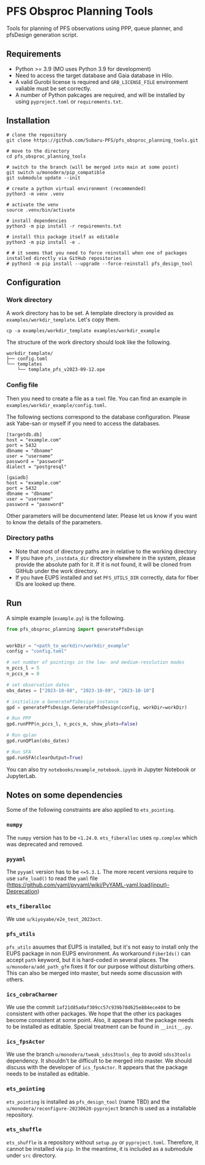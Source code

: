# PFS Obsproc Planning Tools

Tools for planning of PFS observations using PPP, queue planner, and pfsDesign generation script.

## Requirements

- Python >= 3.9 (MO uses Python 3.9 for development)
- Need to access the target database and Gaia database in Hilo.
- A valid Gurobi license is required and `GRB_LICENSE_FILE` environment valiable must be set correctly.
- A number of Python pakcages are required, and will be installed by using `pyproject.toml` or `requirements.txt`.

## Installation

```shell
# clone the repository
git clone https://github.com/Subaru-PFS/pfs_obsproc_planning_tools.git

# move to the directory
cd pfs_obsproc_planning_tools

# switch to the branch (will be merged into main at some point)
git switch u/monodera/pip_compatible
git submodule update --init

# create a python virtual environment (recommended)
python3 -m venv .venv

# activate the venv
source .venv/bin/activate

# install dependencies
python3 -m pip install -r requirements.txt

# install this package itself as editable
python3 -m pip install -e .

# # it seems that you need to force reinstall when one of packages installed directly via GitHub repositories
# python3 -m pip install --upgrade --force-reinstall pfs_design_tool
```

## Configuration

### Work directory
A work directory has to be set. A template directory is provided as `examples/workdir_template`. Let's copy them.

```shell
cp -a examples/workdir_template examples/workdir_example
```

The structure of the work directory should look like the following.

```
workdir_template/
├── config.toml
└── templates
    └── template_pfs_v2023-09-12.ope
```

### Config file
Then you need to create a file as a `toml` file. You can find an example in `examples/workdir_example/config.toml`.

The following sections correspond to the database configuration. Please ask Yabe-san or myself if you need to access the databases.

```
[targetdb.db]
host = "example.com"
port = 5432
dbname = "dbname"
user = "username"
password = "password"
dialect = "postgresql"
```

```
[gaiadb]
host = "example.com"
port = 5432
dbname = "dbname"
user = "username"
password = "password"
```

Other parameters will be documentend later. Please let us know if you want to know the details of the parameters.

### Directory paths
- Note that most of directory paths are in relative to the working directory
- If you have `pfs_instdata_dir` directory elsewhere in the system, please provide the absolute path for it. If it is not found, it will be cloned from GitHub under the work directory.
- If you have EUPS installed and set `PFS_UTILS_DIR` correctly, data for fiber IDs are looked up there.


## Run

A simple example (`example.py`) is the following.

```python
from pfs_obsproc_planning import generatePfsDesign


workDir = "<path_to_workdir>/workdir_example"
config = "config.toml"

# set number of pointings in the low- and medium-resolution modes
n_pccs_l = 5
n_pccs_m = 0

# set observation dates
obs_dates = ["2023-10-08", "2023-10-09", "2023-10-10"]

# initialize a GeneratePfsDesign instance
gpd = generatePfsDesign.GeneratePfsDesign(config, workDir=workDir)

# Run PPP
gpd.runPPP(n_pccs_l, n_pccs_m, show_plots=False)

# Run qplan
gpd.runQPlan(obs_dates)

# Run SFA
gpd.runSFA(clearOutput=True)
```

You can also try `notebooks/example_notebook.ipynb` in Jupyter Notebook or JupyterLab.


## Notes on some dependencies

Some of the following constraints are also applied to `ets_pointing`.

### `numpy`
The `numpy` version has to be `<1.24.0`. `ets_fiberalloc` uses `np.complex` which was deprecated and removed.

### `pyyaml`
The `pyyaml` version has to be `<=5.3.1`. The more recent versions require to use `safe_load()` to read the `yaml` file (https://github.com/yaml/pyyaml/wiki/PyYAML-yaml.load(input)-Deprecation)

### `ets_fiberalloc`
We use `u/kiyoyabe/e2e_test_2023oct`.


### `pfs_utils`
`pfs_utils` asuumes that EUPS is installed, but it's not easy to install only the EUPS package in non EUPS environment. As workaround `FiberIds()` can accept `path` keyword, but it is hard-coded in several places. The `u/monodera/add_path_gfm` fixes it for our purpose without disturbing others. This can also be merged into master, but needs some discussion with others.


### `ics_cobraCharmer`
We use the commit `1af21d85a0af309cc57c939b78d625e884ece404` to be consistent with other packages. We hope that the other ics packages become consistent at some point. Also, it appears that the package needs to be installed as editable. Special treatment can be found in `__init__.py`.

### `ics_fpsActor`
We use the branch `u/monodera/tweak_sdss3tools_dep` to avoid `sdss3tools` dependency. It shouldn't be difficult to be merged into master. We should discuss with the developer of `ics_fpsActor`. It appears that the package needs to be installed as editable.

### `ets_pointing`

`ets_pointing` is installed as `pfs_design_tool` (name TBD) and the `u/monodera/reconfigure-20230620-pyproject` branch is used as a installable repository.

### `ets_shuffle`
`ets_shuffle` is a repository without `setup.py` or `pyproject.toml`. Therefore, it cannot be installed via `pip`.  In the meantime, it is included as a submodule under `src` directory.
